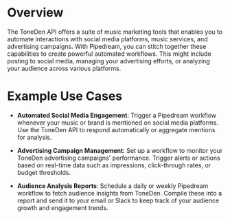 # Overview

The ToneDen API offers a suite of music marketing tools that enables you to automate interactions with social media platforms, music services, and advertising campaigns. With Pipedream, you can stitch together these capabilities to create powerful automated workflows. This might include posting to social media, managing your advertising efforts, or analyzing your audience across various platforms.

# Example Use Cases

- **Automated Social Media Engagement**: Trigger a Pipedream workflow whenever your music or brand is mentioned on social media platforms. Use the ToneDen API to respond automatically or aggregate mentions for analysis.

- **Advertising Campaign Management**: Set up a workflow to monitor your ToneDen advertising campaigns' performance. Trigger alerts or actions based on real-time data such as impressions, click-through rates, or budget thresholds.

- **Audience Analysis Reports**: Schedule a daily or weekly Pipedream workflow to fetch audience insights from ToneDen. Compile these into a report and send it to your email or Slack to keep track of your audience growth and engagement trends.
